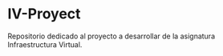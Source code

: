 # IV-Proyect

Repositorio dedicado al proyecto a desarrollar de la asignatura Infraestructura Virtual.
